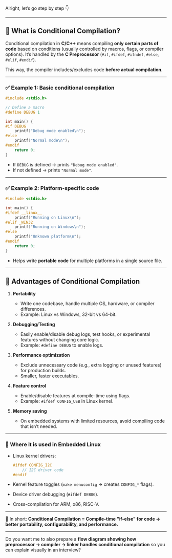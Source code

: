 Alright, let’s go step by step 👇

---

## 🔹 What is Conditional Compilation?

Conditional compilation in **C/C++** means compiling **only certain parts of code** based on conditions (usually controlled by macros, flags, or compiler options).
It’s handled by the **C Preprocessor** (`#if`, `#ifdef`, `#ifndef`, `#else`, `#elif`, `#endif`).

This way, the compiler includes/excludes code **before actual compilation**.

---

### ✅ Example 1: Basic conditional compilation

```c
#include <stdio.h>

// Define a macro
#define DEBUG 1

int main() {
#if DEBUG
    printf("Debug mode enabled\n");
#else
    printf("Normal mode\n");
#endif
    return 0;
}
```

* If `DEBUG` is defined → prints `"Debug mode enabled"`.
* If not defined → prints `"Normal mode"`.

---

### ✅ Example 2: Platform-specific code

```c
#include <stdio.h>

int main() {
#ifdef __linux__
    printf("Running on Linux\n");
#elif _WIN32
    printf("Running on Windows\n");
#else
    printf("Unknown platform\n");
#endif
    return 0;
}
```

* Helps write **portable code** for multiple platforms in a single source file.

---

## 🔹 Advantages of Conditional Compilation

1. **Portability**

   * Write one codebase, handle multiple OS, hardware, or compiler differences.
   * Example: Linux vs Windows, 32-bit vs 64-bit.

2. **Debugging/Testing**

   * Easily enable/disable debug logs, test hooks, or experimental features without changing core logic.
   * Example: `#define DEBUG` to enable logs.

3. **Performance optimization**

   * Exclude unnecessary code (e.g., extra logging or unused features) for production builds.
   * Smaller, faster executables.

4. **Feature control**

   * Enable/disable features at compile-time using flags.
   * Example: `#ifdef CONFIG_USB` in Linux kernel.

5. **Memory saving**

   * On embedded systems with limited resources, avoid compiling code that isn’t needed.

---

### 🔹 Where it is used in **Embedded Linux**

* Linux kernel drivers:

  ```c
  #ifdef CONFIG_I2C
      // I2C driver code
  #endif
  ```
* Kernel feature toggles (`make menuconfig` → creates `CONFIG_*` flags).
* Device driver debugging (`#ifdef DEBUG`).
* Cross-compilation for ARM, x86, RISC-V.

---

📌 In short:
**Conditional Compilation = Compile-time "if-else" for code → better portability, configurability, and performance.**

---

Do you want me to also prepare a **flow diagram showing how preprocessor → compiler → linker handles conditional compilation** so you can explain visually in an interview?
